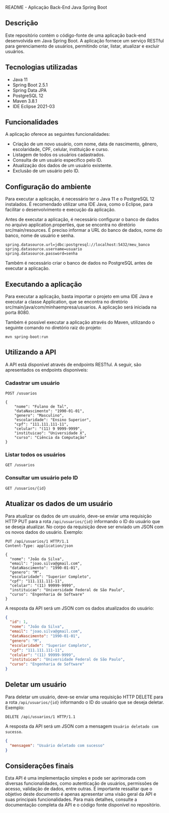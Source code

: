 README - Aplicação Back-End Java Spring Boot

## Descrição

Este repositório contém o código-fonte de uma aplicação back-end desenvolvida em Java Spring Boot. A aplicação fornece um serviço RESTful para gerenciamento de usuários, permitindo criar, listar, atualizar e excluir usuários.

## Tecnologias utilizadas

- Java 11
- Spring Boot 2.5.1
- Spring Data JPA
- PostgreSQL 12
- Maven 3.8.1
- IDE Eclipse 2021-03

## Funcionalidades

A aplicação oferece as seguintes funcionalidades:

- Criação de um novo usuário, com nome, data de nascimento, gênero, escolaridade, CPF, celular, instituição e curso.
- Listagem de todos os usuários cadastrados.
- Consulta de um usuário específico pelo ID.
- Atualização dos dados de um usuário existente.
- Exclusão de um usuário pelo ID.

## Configuração do ambiente

Para executar a aplicação, é necessário ter o Java 11 e o PostgreSQL 12 instalados. É recomendado utilizar uma IDE Java, como o Eclipse, para facilitar o desenvolvimento e execução da aplicação.

Antes de executar a aplicação, é necessário configurar o banco de dados no arquivo application.properties, que se encontra no diretório src/main/resources. É preciso informar a URL do banco de dados, nome do banco, nome de usuário e senha.

```
spring.datasource.url=jdbc:postgresql://localhost:5432/meu_banco
spring.datasource.username=usuario
spring.datasource.password=senha
```

Também é necessário criar o banco de dados no PostgreSQL antes de executar a aplicação.

## Executando a aplicação

Para executar a aplicação, basta importar o projeto em uma IDE Java e executar a classe Application, que se encontra no diretório src/main/java/com/minhaempresa/usuarios. A aplicação será iniciada na porta 8080.

Também é possível executar a aplicação através do Maven, utilizando o seguinte comando no diretório raiz do projeto:

```
mvn spring-boot:run
```

## Utilizando a API

A API está disponível através de endpoints RESTful. A seguir, são apresentados os endpoints disponíveis:

### Cadastrar um usuário

```
POST /usuarios

{
    "nome": "Fulano de Tal",
    "dataNascimento": "1990-01-01",
    "genero": "Masculino",
    "escolaridade": "Ensino Superior",
    "cpf": "111.111.111-11",
    "celular": "(11) 9 9999-9999",
    "instituicao": "Universidade X",
    "curso": "Ciência da Computação"
}
```

### Listar todos os usuários

```
GET /usuarios
```

### Consultar um usuário pelo ID

```
GET /usuarios/{id}
```

## Atualizar os dados de um usuário

Para atualizar os dados de um usuário, deve-se enviar uma requisição HTTP PUT para a rota `/api/usuarios/{id}` informando o ID do usuário que se deseja atualizar. No corpo da requisição deve ser enviado um JSON com os novos dados do usuário. Exemplo:

```http
PUT /api/usuarios/1 HTTP/1.1
Content-Type: application/json

{
  "nome": "João da Silva",
  "email": "joao.silva@gmail.com",
  "dataNascimento": "1990-01-01",
  "genero": "M",
  "escolaridade": "Superior Completo",
  "cpf": "111.111.111-11",
  "celular": "(11) 99999-9999",
  "instituicao": "Universidade Federal de São Paulo",
  "curso": "Engenharia de Software"
}
```

A resposta da API será um JSON com os dados atualizados do usuário:

```json
{
  "id": 1,
  "nome": "João da Silva",
  "email": "joao.silva@gmail.com",
  "dataNascimento": "1990-01-01",
  "genero": "M",
  "escolaridade": "Superior Completo",
  "cpf": "111.111.111-11",
  "celular": "(11) 99999-9999",
  "instituicao": "Universidade Federal de São Paulo",
  "curso": "Engenharia de Software"
}
```

## Deletar um usuário

Para deletar um usuário, deve-se enviar uma requisição HTTP DELETE para a rota `/api/usuarios/{id}` informando o ID do usuário que se deseja deletar. Exemplo:

```http
DELETE /api/usuarios/1 HTTP/1.1
```

A resposta da API será um JSON com a mensagem `Usuário deletado com sucesso`.

```json
{
  "mensagem": "Usuário deletado com sucesso"
}
```

## Considerações finais

Esta API é uma implementação simples e pode ser aprimorada com diversas funcionalidades, como autenticação de usuários, permissões de acesso, validação de dados, entre outras. É importante ressaltar que o objetivo deste documento é apenas apresentar uma visão geral da API e suas principais funcionalidades. Para mais detalhes, consulte a documentação completa da API e o código fonte disponível no repositório.
